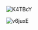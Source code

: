 ![K4TBcY](https://gitee.com/threecornerstones/ThreeCornerstones_Pic/raw/master/uPic/K4TBcY.png)

![v6juxE](https://gitee.com/threecornerstones/ThreeCornerstones_Pic/raw/master/uPic/v6juxE.png)